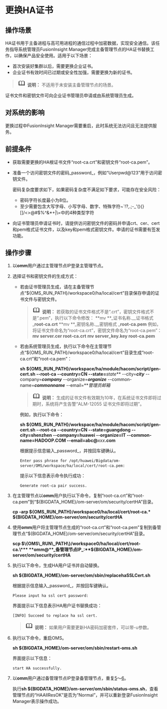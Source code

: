 # 更换HA证书<a name="admin_guide_000265"></a>

## 操作场景<a name="s8f601638a33c45919d0fdf21a734985f"></a>

HA证书用于主备进程与高可用进程的通信过程中加密数据，实现安全通信。该任务指导系统管理员FusionInsight Manager完成主备管理节点的HA证书替换工作，以确保产品安全使用。适用于以下场景：

-   首次安装好集群以后，需要更换企业证书。
-   企业证书有效时间已过期或安全性加强，需要更换为新的证书。

>![](public_sys-resources/icon-note.gif) **说明：** 
>不适用于未安装主备管理节点的场景。

证书文件和密钥文件可向企业证书管理员申请或由系统管理员生成。

## 对系统的影响<a name="seb851e3bd0f340ce8487fca0572432fb"></a>

更换过程中FusionInsight Manager需要重启，此时系统无法访问且无法提供服务。

## 前提条件<a name="sb845120911cb47df836fcb532a1199e8"></a>

-   获取需要更换的HA根证书文件“root-ca.crt”和密钥文件“root-ca.pem”。
-   准备一个访问密钥文件的密码_password_，例如“Userpwd@123”用于访问密钥文件。

    密码复杂度要求如下，如果密码复杂度不满足如下要求，可能存在安全风险：

    -   密码字符长度最小为8位。
    -   至少需要包含大写字母、小写字母、数字、特殊字符\~\`!?,.;-\_'\(\)\{\}\[\]/<\>@\#$%^&\*+|\\=中的4种类型字符

-   向证书管理员申请证书时，请提供访问密钥文件的密码并申请crt、cer、cert和pem格式证书文件，以及key和pem格式密钥文件。申请的证书需要有签发功能。

## 操作步骤<a name="s2122b2542b9f4b3298b87632d324198c"></a>

1.  以**omm**用户通过主管理节点IP登录主管理节点。
2.  选择证书和密钥文件的生成方式：
    -   若由证书管理员生成，请在主备管理节点“$\{OMS\_RUN\_PATH\}/workspace0/ha/local/cert”目录保存申请的证书文件与密钥文件。

        >![](public_sys-resources/icon-note.gif) **说明：** 
        >若获取的证书文件格式不是“.crt”，密钥文件格式不是“.pem”，执行以下命令修改：
        >**mv **_证书名称.__证书格式 _**root-ca.crt**
        >**mv **_密钥名称.__密钥格式 _**root-ca.pem**
        >例如，将证书文件命名为“root-ca.crt”，密钥文件命名为“root-ca.pem”：
        >**mv server.cer root-ca.crt**
        >**mv server\_key.key root-ca.pem**

    -   若由系统管理员生成，执行以下命令在主管理节点“$\{OMS\_RUN\_PATH\}/workspace0/ha/local/cert”目录生成“root-ca.crt”和“root-ca.pem”：

        **sh $\{OMS\_RUN\_PATH\}/workspace/ha/module/hacom/script/gen-cert.sh --root-ca --country=CN --state=**_state_** --city=**_city_** --company=**_company_** --organize=**_organize_** --common-name=**_commonname_** --email=**_管理员邮箱_

        >![](public_sys-resources/icon-note.gif) **说明：** 
        >生成的证书文件有效期为10年，在系统证书文件即将过期时，系统将产生告警“ALM-12055 证书文件即将过期”。

        例如，执行以下命令：

        **sh $\{OMS\_RUN\_PATH\}/workspace/ha/module/hacom/script/gen-cert.sh --root-ca --country=CN --state=guangdong --city=shenzhen --company=huawei --organize=IT --common-name=HADOOP.COM --email=abc@**_xxx_**.com**

        根据提示信息输入_password_，并按回车键确认。

        ```
        Enter pass phrase for /opt/huawei/Bigdata/om-server/OMS/workspace/ha/local/cert/root-ca.pem:
        ```

        提示以下信息表示命令执行成功：

        ```
        Generate root-ca pair success.
        ```

3.  在主管理节点以**omm**用户执行以下命令，复制“root-ca.crt”和“root-ca.pem”到“$\{BIGDATA\_HOME\}/om-server/om/security/certHA”目录。

    **cp -arp $\{OMS\_RUN\_PATH\}/workspace0/ha/local/cert/root-ca.\* $\{BIGDATA\_HOME\}/om-server/om/security/certHA**

4.  使用**omm**用户将主管理节点生成的“root-ca.crt”和“root-ca.pem”复制到备管理节点“$\{BIGDATA\_HOME\}/om-server/om/security/certHA”目录。

    **scp $\{OMS\_RUN\_PATH\}/workspace0/ha/local/cert/root-ca.\*** **omm@**_备管理节点IP_:**$\{BIGDATA\_HOME\}/om-server/om/security/certHA**

5.  <a name="zh-cn_topic_0046736696_hacert_r"></a>执行以下命令，生成HA用户证书并自动替换。

    **sh $\{BIGDATA\_HOME\}/om-server/om/sbin/replacehaSSLCert.sh**

    根据提示信息输入_password_，并按回车键确认。

    ```
    Please input ha ssl cert password:
    ```

    界面提示以下信息表示HA用户证书替换成功：

    ```
    [INFO] Succeed to replace ha ssl cert.
    ```

    >![](public_sys-resources/icon-note.gif) **说明：** 
    >如果用户需要更新HA密码加密套件，可以带-u参数。

6.  <a name="lde9a7729d1c54aeb8769f4121d44099f"></a>执行以下命令，重启OMS。

    **sh $\{BIGDATA\_HOME\}/om-server/om/sbin/restart-oms.sh**

    界面提示以下信息：

    ```
    start HA successfully.
    ```

7.  以**omm**用户通过备管理节点IP登录备管理节点，重复[5](#zh-cn_topic_0046736696_hacert_r)～[6](#lde9a7729d1c54aeb8769f4121d44099f)。

    执行**sh $\{BIGDATA\_HOME\}/om-server/om/sbin/status-oms.sh**，查看管理节点的“HAAllResOK”是否为“Normal”，并可以重新登录FusionInsight Manager表示操作成功。


